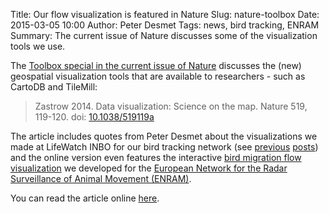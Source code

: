Title: Our flow visualization is featured in Nature
Slug: nature-toolbox
Date: 2015-03-05 10:00
Author: Peter Desmet
Tags: news, bird tracking, ENRAM
Summary: The current issue of Nature discusses some of the visualization tools we use.

The [Toolbox special in the current issue of Nature](http://doi.org/10.1038/519119a) discusses the (new) geospatial visualization tools that are available to researchers - such as CartoDB and TileMill:

> Zastrow 2014. Data visualization: Science on the map. Nature 519, 119-120. doi: [10.1038/519119a](http://doi.org/10.1038/519119a)

The article includes quotes from Peter Desmet about the visualizations we made at LifeWatch INBO for our bird tracking network (see [previous]({filename}tracking-eric.md) [posts]({filename}jcd-2014.md)) and the online version even features the interactive [bird migration flow visualization]({filename}bird-migration-flow-visualization.md) we developed for the [European Network for the Radar Surveillance of Animal Movement (ENRAM)](http://enram.eu).

You can read the article online [here](http://doi.org/10.1038/519119a).

